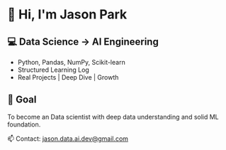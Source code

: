 # 👋 Hi, I'm Jason Park

## 💻 Data Science → AI Engineering  
- Python, Pandas, NumPy, Scikit-learn  
- Structured Learning Log  
- Real Projects | Deep Dive | Growth  

## 🚀 Goal  
To become an Data scientist with deep data understanding and solid ML foundation.

📫 Contact: jason.data.ai.dev@gmail.com
